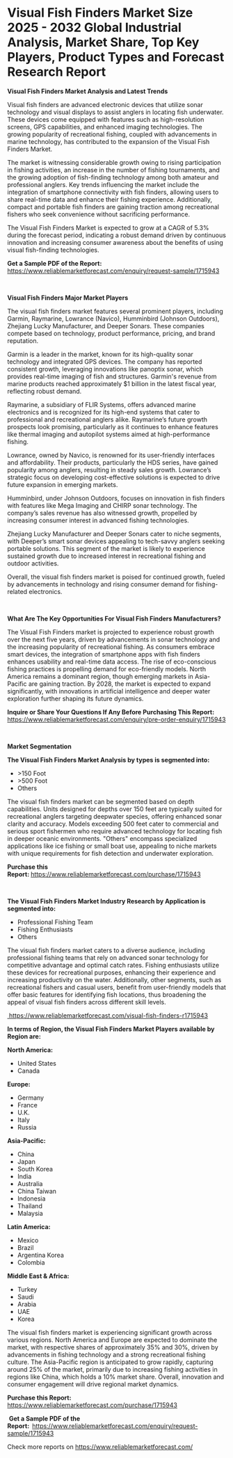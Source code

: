 <p><h1>Visual Fish Finders Market Size 2025 - 2032 Global Industrial Analysis, Market Share, Top Key Players, Product Types and Forecast Research Report</h1></p><p><strong>Visual Fish Finders Market Analysis and Latest Trends</strong></p>
<p><p>Visual fish finders are advanced electronic devices that utilize sonar technology and visual displays to assist anglers in locating fish underwater. These devices come equipped with features such as high-resolution screens, GPS capabilities, and enhanced imaging technologies. The growing popularity of recreational fishing, coupled with advancements in marine technology, has contributed to the expansion of the Visual Fish Finders Market.</p><p>The market is witnessing considerable growth owing to rising participation in fishing activities, an increase in the number of fishing tournaments, and the growing adoption of fish-finding technology among both amateur and professional anglers. Key trends influencing the market include the integration of smartphone connectivity with fish finders, allowing users to share real-time data and enhance their fishing experience. Additionally, compact and portable fish finders are gaining traction among recreational fishers who seek convenience without sacrificing performance.</p><p>The Visual Fish Finders Market is expected to grow at a CAGR of 5.3% during the forecast period, indicating a robust demand driven by continuous innovation and increasing consumer awareness about the benefits of using visual fish-finding technologies.</p></p>
<p><strong>Get a Sample PDF of the Report:&nbsp;</strong> <a href="https://www.reliablemarketforecast.com/enquiry/request-sample/1715943?utm_campaign=3539&utm_medium=2&utm_source=Github&utm_content=ia&utm_term=28032025&utm_id=visual-fish-finders">https://www.reliablemarketforecast.com/enquiry/request-sample/1715943</a></p>
<p>&nbsp;</p>
<p><strong>Visual Fish Finders Major Market Players</strong></p>
<p><p>The visual fish finders market features several prominent players, including Garmin, Raymarine, Lowrance (Navico), Humminbird (Johnson Outdoors), Zhejiang Lucky Manufacturer, and Deeper Sonars. These companies compete based on technology, product performance, pricing, and brand reputation.</p><p>Garmin is a leader in the market, known for its high-quality sonar technology and integrated GPS devices. The company has reported consistent growth, leveraging innovations like panoptix sonar, which provides real-time imaging of fish and structures. Garmin's revenue from marine products reached approximately $1 billion in the latest fiscal year, reflecting robust demand.</p><p>Raymarine, a subsidiary of FLIR Systems, offers advanced marine electronics and is recognized for its high-end systems that cater to professional and recreational anglers alike. Raymarine’s future growth prospects look promising, particularly as it continues to enhance features like thermal imaging and autopilot systems aimed at high-performance fishing.</p><p>Lowrance, owned by Navico, is renowned for its user-friendly interfaces and affordability. Their products, particularly the HDS series, have gained popularity among anglers, resulting in steady sales growth. Lowrance’s strategic focus on developing cost-effective solutions is expected to drive future expansion in emerging markets.</p><p>Humminbird, under Johnson Outdoors, focuses on innovation in fish finders with features like Mega Imaging and CHIRP sonar technology. The company’s sales revenue has also witnessed growth, propelled by increasing consumer interest in advanced fishing technologies.</p><p>Zhejiang Lucky Manufacturer and Deeper Sonars cater to niche segments, with Deeper’s smart sonar devices appealing to tech-savvy anglers seeking portable solutions. This segment of the market is likely to experience sustained growth due to increased interest in recreational fishing and outdoor activities.</p><p>Overall, the visual fish finders market is poised for continued growth, fueled by advancements in technology and rising consumer demand for fishing-related electronics.</p></p>
<p>&nbsp;</p>
<p><strong>What Are The Key Opportunities For Visual Fish Finders Manufacturers?</strong></p>
<p><p>The Visual Fish Finders market is projected to experience robust growth over the next five years, driven by advancements in sonar technology and the increasing popularity of recreational fishing. As consumers embrace smart devices, the integration of smartphone apps with fish finders enhances usability and real-time data access. The rise of eco-conscious fishing practices is propelling demand for eco-friendly models. North America remains a dominant region, though emerging markets in Asia-Pacific are gaining traction. By 2028, the market is expected to expand significantly, with innovations in artificial intelligence and deeper water exploration further shaping its future dynamics.</p></p>
<p><strong>Inquire or Share Your Questions If Any Before Purchasing This Report:</strong> <a href="https://www.reliablemarketforecast.com/enquiry/pre-order-enquiry/1715943?utm_campaign=3539&utm_medium=2&utm_source=Github&utm_content=ia&utm_term=28032025&utm_id=visual-fish-finders">https://www.reliablemarketforecast.com/enquiry/pre-order-enquiry/1715943</a></p>
<p>&nbsp;</p>
<p><strong>Market Segmentation</strong></p>
<p><strong>The Visual Fish Finders Market Analysis by types is segmented into:</strong></p>
<p><ul><li>>150 Foot</li><li>>500 Foot</li><li>Others</li></ul></p>
<p><p>The visual fish finders market can be segmented based on depth capabilities. Units designed for depths over 150 feet are typically suited for recreational anglers targeting deepwater species, offering enhanced sonar clarity and accuracy. Models exceeding 500 feet cater to commercial and serious sport fishermen who require advanced technology for locating fish in deeper oceanic environments. "Others" encompass specialized applications like ice fishing or small boat use, appealing to niche markets with unique requirements for fish detection and underwater exploration.</p></p>
<p><strong>Purchase this Report:&nbsp;</strong><a href="https://www.reliablemarketforecast.com/purchase/1715943?utm_campaign=3539&utm_medium=2&utm_source=Github&utm_content=ia&utm_term=28032025&utm_id=visual-fish-finders">https://www.reliablemarketforecast.com/purchase/1715943</a></p>
<p>&nbsp;</p>
<p><strong>The Visual Fish Finders Market Industry Research by Application is segmented into:</strong></p>
<p><ul><li>Professional Fishing Team</li><li>Fishing Enthusiasts</li><li>Others</li></ul></p>
<p><p>The visual fish finders market caters to a diverse audience, including professional fishing teams that rely on advanced sonar technology for competitive advantage and optimal catch rates. Fishing enthusiasts utilize these devices for recreational purposes, enhancing their experience and increasing productivity on the water. Additionally, other segments, such as recreational fishers and casual users, benefit from user-friendly models that offer basic features for identifying fish locations, thus broadening the appeal of visual fish finders across different skill levels.</p></p>
<p><a href="https://www.reliablemarketforecast.com/visual-fish-finders-r1715943?utm_campaign=3539&utm_medium=2&utm_source=Github&utm_content=ia&utm_term=28032025&utm_id=visual-fish-finders">&nbsp;https://www.reliablemarketforecast.com/visual-fish-finders-r1715943</a></p>
<p><strong>In terms of Region, the Visual Fish Finders Market Players available by Region are:</strong></p>
<p>
    <p> <strong> North America: </strong>
        <ul>
            <li>United States</li>
            <li>Canada</li>
        </ul>
        </p> 
    <p> <strong> Europe: </strong>
        <ul>
            <li>Germany</li>
            <li>France</li>
            <li>U.K.</li>
            <li>Italy</li>
            <li>Russia</li>
        </ul>
        </p> 
    <p> <strong> Asia-Pacific: </strong>
        <ul>
            <li>China</li>
            <li>Japan</li>
            <li>South Korea</li>
            <li>India</li>
            <li>Australia</li>
            <li>China Taiwan</li>
            <li>Indonesia</li>
            <li>Thailand</li>
            <li>Malaysia</li>
        </ul>
        </p> 
    <p> <strong> Latin America: </strong>
        <ul>
            <li>Mexico</li>
            <li>Brazil</li>
            <li>Argentina Korea</li>
            <li>Colombia</li>
        </ul>
        </p> 
    <p> <strong> Middle East & Africa: </strong>
        <ul>
            <li>Turkey</li>
            <li>Saudi</li>
            <li>Arabia</li>
            <li>UAE</li>
            <li>Korea</li>
        </ul>
    </p>
    </p>
<p><p>The visual fish finders market is experiencing significant growth across various regions. North America and Europe are expected to dominate the market, with respective shares of approximately 35% and 30%, driven by advancements in fishing technology and a strong recreational fishing culture. The Asia-Pacific region is anticipated to grow rapidly, capturing around 25% of the market, primarily due to increasing fishing activities in regions like China, which holds a 10% market share. Overall, innovation and consumer engagement will drive regional market dynamics.</p></p>
<p><strong>Purchase this Report: </strong><a href="https://www.reliablemarketforecast.com/purchase/1715943?utm_campaign=3539&utm_medium=2&utm_source=Github&utm_content=ia&utm_term=28032025&utm_id=visual-fish-finders">https://www.reliablemarketforecast.com/purchase/1715943</a></p>
<p>&nbsp;<strong>Get a Sample PDF of the Report:&nbsp;&nbsp;</strong><a href="https://www.reliablemarketforecast.com/enquiry/request-sample/1715943?utm_campaign=3539&utm_medium=2&utm_source=Github&utm_content=ia&utm_term=28032025&utm_id=visual-fish-finders">https://www.reliablemarketforecast.com/enquiry/request-sample/1715943</a></p>
<p><strong></strong></p>
<p>Check more reports on <a href="https://www.reliablemarketforecast.com/?utm_campaign=3539&utm_medium=2&utm_source=Github&utm_content=ia&utm_term=28032025&utm_id=visual-fish-finders">https://www.reliablemarketforecast.com/</a></p>